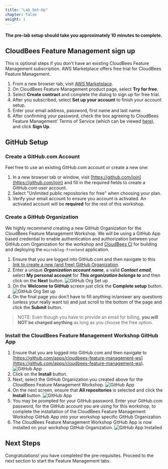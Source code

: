 ```yaml
---
title: "Lab Set-Up"
chapter: false
weight: 1
--- 
```

#### <i class="fas fa-clock"></i> The pre-lab setup should take you approximately 10 minutes to complete.

## CloudBees Feature Management sign up

This is optional steps if you don't have an existing CloudBees Feature Management subscription. AWS Marketplace offers free trial for CloudBees Feature Management. 

1. From a new browser tab, visit [AWS Marketplace](https://aws.amazon.com/marketplace/pp/prodview-rzasy5yb6fzem).
2. On CloudBees Feature Management product page, select **Try for free**.
3. Select **Create contract** and complete the dialog to sign up for free trial.
4. After you subscribed, select **Set up your account** to finish your account setup.
5. Enter your email address, password, first name and last name.
6. After confirming your password, check the box agreeing to CloudBees Feature Management' Terms of Service (which can be viewed [here](https://docs.cloudbees.com/docs/cloudbees-common/latest/subscription-agreement/)), and click **Sign Up**.

## GitHub Setup

### Create a GitHub.com Account

Feel free to use an existing GitHub.com account or create a new one:

1. In a new browser tab or window, visit [https://github.com/join](https://github.com/join) and fill in the required fields to create a GitHub.com user account.
2. Select "Unlimited public repositories for free" when choosing your plan.
3. Verify your email account to ensure you account is activated.  An activated account will be **required** for the rest of this workshop.

### Create a GitHub Organization

We highly recommend creating a new GitHub Organization for the CloudBees Feature Management Workshop. We will be using a GitHub App based credential to enable authentication and authorization between your GitHub.com Organization for the workshop and [CloudBees CI](https://docs.beescloud.com/docs/cloudbees-ci/latest/) for building and deploying the `microblog-frontend` application.

1. Ensure that you are logged into GitHub.com and then navigate to this [link to create a new (and free) GitHub Organization](https://github.com/account/organizations/new?coupon=&plan=team_free). 
2. Enter a unique ***Organization account name***, a valid ***Contact email***, select **My personal account** for ***This organization belongs to*** and then click on the **Next** button. ![GitHub Org Set up](github-org-set-up.png?width=40pc) 
3. On the **Welcome to GitHub** screen just click the **Complete setup** button. ![GitHub Org Set up](github-org-welcome.png?width=50pc) 
4. On the final page you don't have to fill anything in/answer any questions (unless your really want to) and just scroll to the bottom of the page and click the **Submit** button.

>NOTE: Even though you have to provide an email for billing, **you will NOT be charged anything** as long as you choose the free option.

### Install the CloudBees Feature Management Workshop GitHub App

1. Ensure that you are logged into GitHub.com and then navigate to [https://github.com/apps/cloudbees-feature-management-ws](https://github.com/apps/cloudbees-feature-management-ws). ![GitHub App](cbfm-github-app.png?width=60pc)
2. Click on the **Install** button.
3. Next, select the GitHub Organization you created above for the CloudBees Feature Management Workshop. ![GitHub App](github-app-select-org.png?width=50pc)
4. On the next screen, ensure that **All repositories** is selected and click the **Install** button. ![GitHub App](github-app-install.png?width=50pc)
5. You may be prompted for your GitHub password. Enter your GitHub.com password, for the GitHub account you are using for this workshop, to complete the installation of the CloudBees Feature Management Workshop GitHub App into your workshop specific GitHub Organization.
6. The CloudBees Feature Management Workshop GitHub App is now installed on your workshop GitHub Organization. ![GitHub App Installed](installed-now.png?width=50pc)

## Next Steps

Congratulations! you have completed the pre-requisites. Proceed to the next section to start the Feature Management labs.
